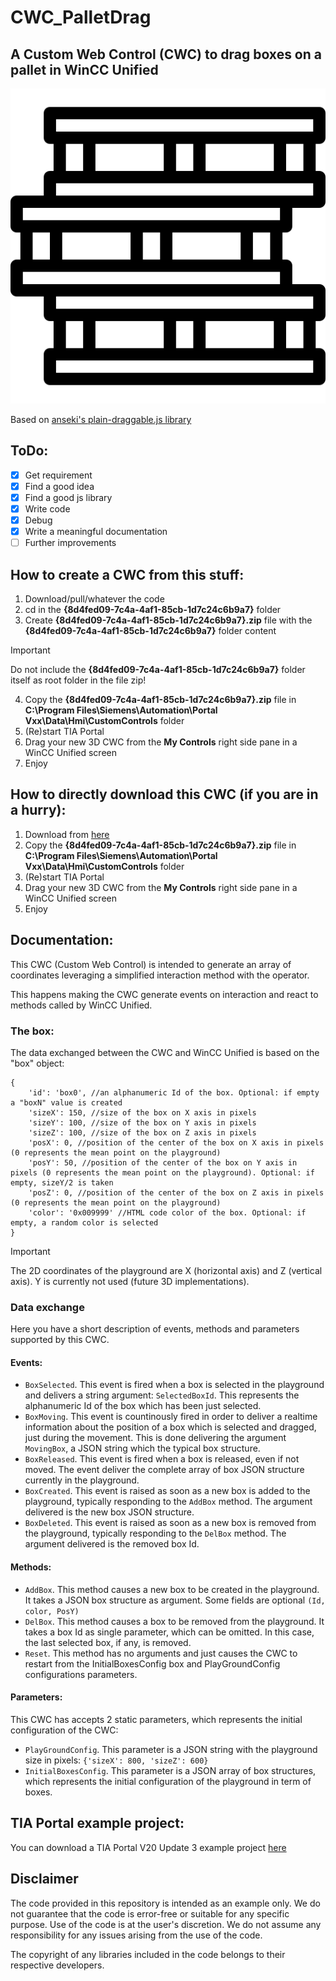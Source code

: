 # CWC_PalletDrag

## A Custom Web Control (CWC) to drag boxes on a pallet in WinCC Unified

![A pile of stacked pallets]({8d4fed09-7c4a-4af1-85cb-1d7c24c6b9a7}/assets/pallets.png)

Based on [anseki's plain-draggable.js library](https://github.com/anseki/plain-draggable)

## ToDo:

- [x] Get requirement
- [x] Find a good idea
- [x] Find a good js library
- [x] Write code
- [x] Debug
- [x] Write a meaningful documentation
- [ ] Further improvements

## How to create a CWC from this stuff:

1. Download/pull/whatever the code
2. cd in the **{8d4fed09-7c4a-4af1-85cb-1d7c24c6b9a7}** folder
3. Create **{8d4fed09-7c4a-4af1-85cb-1d7c24c6b9a7}.zip** file with the **{8d4fed09-7c4a-4af1-85cb-1d7c24c6b9a7}** folder content
> [!IMPORTANT]
> Do not include the **{8d4fed09-7c4a-4af1-85cb-1d7c24c6b9a7}** folder itself as root folder in the file zip!
4. Copy the **{8d4fed09-7c4a-4af1-85cb-1d7c24c6b9a7}.zip** file in **C:\Program Files\Siemens\Automation\Portal Vxx\Data\Hmi\CustomControls** folder
5. (Re)start TIA Portal
6. Drag your new 3D CWC from the **My Controls** right side pane in a WinCC Unified screen
7. Enjoy

## How to directly download this CWC (if you are in a hurry):
1. Download from [here](Build/{8d4fed09-7c4a-4af1-85cb-1d7c24c6b9a7}.zip?raw=true)
2. Copy the **{8d4fed09-7c4a-4af1-85cb-1d7c24c6b9a7}.zip** file in **C:\Program Files\Siemens\Automation\Portal Vxx\Data\Hmi\CustomControls** folder
3. (Re)start TIA Portal
4. Drag your new 3D CWC from the **My Controls** right side pane in a WinCC Unified screen
5. Enjoy

## Documentation:

This CWC (Custom Web Control) is intended to generate an array of coordinates leveraging a simplified interaction method with the operator.

This happens making the CWC generate events on interaction and react to methods called by WinCC Unified.

### The box:
The data exchanged between the CWC and WinCC Unified is based on the "box" object:

```
{
    'id': 'box0', //an alphanumeric Id of the box. Optional: if empty a "boxN" value is created
    'sizeX': 150, //size of the box on X axis in pixels
    'sizeY': 100, //size of the box on Y axis in pixels
    'sizeZ': 100, //size of the box on Z axis in pixels
    'posX': 0, //position of the center of the box on X axis in pixels (0 represents the mean point on the playground)
    'posY': 50, //position of the center of the box on Y axis in pixels (0 represents the mean point on the playground). Optional: if empty, sizeY/2 is taken
    'posZ': 0, //position of the center of the box on Z axis in pixels (0 represents the mean point on the playground)
    'color': '0x009999' //HTML code color of the box. Optional: if empty, a random color is selected
}
```

> [!IMPORTANT]
> The 2D coordinates of the playground are X (horizontal axis) and Z (vertical axis). Y is currently not used (future 3D implementations).

### Data exchange
Here you have a short description of events, methods and parameters supported by this CWC.

#### Events:
- `BoxSelected`. This event is fired when a box is selected in the playground and delivers a string argument: `SelectedBoxId`. This represents the alphanumeric Id of the box which has been just selected.
- `BoxMoving`. This event is countinously fired in order to deliver a realtime information about the position of a box which is selected and dragged, just during the movement. This is done delivering the argument `MovingBox`, a JSON string which the typical box structure.
- `BoxReleased`. This event is fired when a box is released, even if not moved. The event deliver the complete array of box JSON structure currently in the playground.
- `BoxCreated`. This event is raised as soon as a new box is added to the playground, typically responding to the `AddBox` method. The argument delivered is the new box JSON structure.
- `BoxDeleted`. This event is raised as soon as a new box is removed from the playground, typically responding to the `DelBox` method. The argument delivered is the removed box Id.

#### Methods:
- `AddBox`. This method causes a new box to be created in the playground. It takes a JSON box structure as argument. Some fields are optional `(Id, color, PosY)`
- `DelBox`. This method causes a box to be removed from the playground. It takes a box Id as single parameter, which can be omitted. In this case, the last selected box, if any, is removed.
- `Reset`. This method has no arguments and just causes the CWC to restart from the InitialBoxesConfig box and PlayGroundConfig configurations parameters.

#### Parameters:
This CWC has accepts 2 static parameters, which represents the initial configuration of the CWC:
- `PlayGroundConfig`. This parameter is a JSON string with the playground size in pixels: `{'sizeX': 800, 'sizeZ': 600}`
- `InitialBoxesConfig`. This parameter is a JSON array of box structures, which represents the initial configuration of the playground in term of boxes.

## TIA Portal example project:
You can download a TIA Portal V20 Update 3 example project [here](Demo/TestPallet2D_20250522_1519.zap20?raw=true)

## Disclaimer
The code provided in this repository is intended as an example only. We do not guarantee that the code is error-free or suitable for any specific purpose. Use of the code is at the user's discretion. We do not assume any responsibility for any issues arising from the use of the code. 

The copyright of any libraries included in the code belongs to their respective developers.
